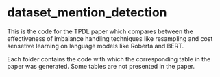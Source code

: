 # dataset_mention_detection
This is the code for the TPDL paper which compares between the effectiveness of imbalance handling techniques like resampling and cost sensetive learning on language models like Roberta and BERT.

Each folder contains the code with which the corresponding table in the paper was generated. Some tables are not presented in the paper.
